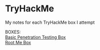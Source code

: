 # TryHackMe
My notes for each TryHackMe box I attempt

BOXES:<br>
[Basic Penetration Testing Box](./BasicPenetrationTestingBox/BasicPenetrationTestingBox.md)<br>
[Root Me Box](./RootMe/RootMe.md)<br>
